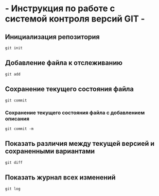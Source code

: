 # **- Инструкция по работе с системой контроля версий GIT -**
## Инициализация репозитория
    git init
## Добавление файла к отслеживанию
    git add 
## Сохранение текущего состояния файла 
    git commit
   
### Сохранение текущего состояния файла с добавлением описания
    git commit -m
## Показать различия между текущей версией и сохраненными вариантами
    git diff
## Показать журнал всех изменений
    git log


